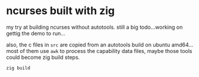 # ncurses built with zig

my try at building ncurses without autotools.
still a big todo...working on gettig the demo to run...

also, the c files in `src` are copied from an autotools build on ubuntu amd64...
most of them use `awk` to process the capability data files,
maybe those tools could become zig build steps.

```
zig build
```
